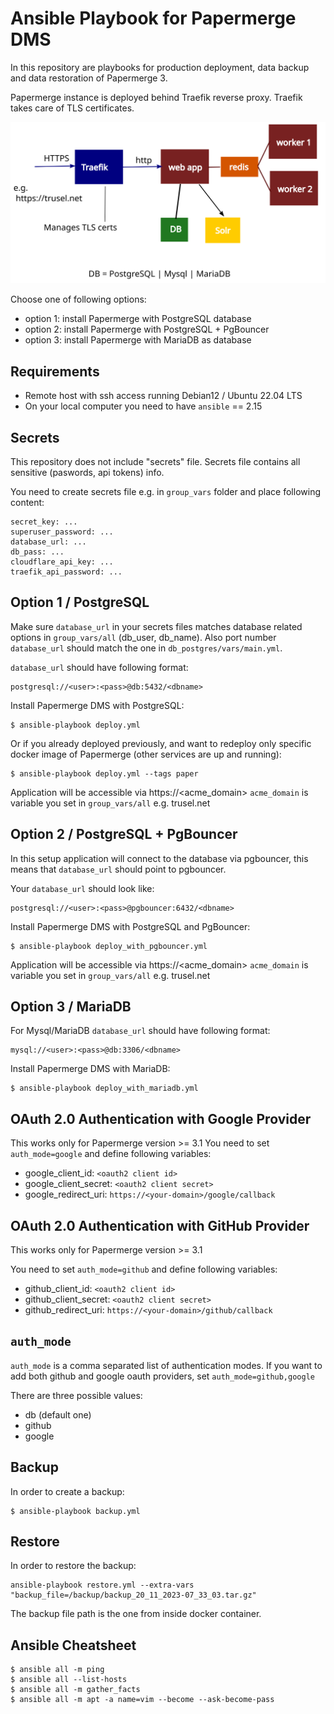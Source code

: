 # Ansible Playbook for Papermerge DMS

In this repository are playbooks for production deployment, data backup and
data restoration of Papermerge 3.

Papermerge instance is deployed behind Traefik reverse proxy.
Traefik takes care of TLS certificates.

![](./images/production.svg)


Choose one of following options:

- option 1: install Papermerge with PostgreSQL database
- option 2: install Papermerge with PostgreSQL + PgBouncer
- option 3: install Papermerge with MariaDB as database


## Requirements

- Remote host with ssh access running Debian12 / Ubuntu 22.04 LTS
- On your local computer you need to have `ansible` == 2.15

## Secrets

This repository does not include "secrets" file.
Secrets file contains all sensitive (paswords, api tokens) info.

You need to create secrets file e.g. in `group_vars` folder
and place following content:


	secret_key: ...
	superuser_password: ...
	database_url: ...
	db_pass: ...
	cloudflare_api_key: ...
	traefik_api_password: ...


## Option 1 / PostgreSQL

Make sure `database_url` in your secrets files matches database related
options in `group_vars/all` (db_user, db_name). Also port number `database_url`
should match the one in `db_postgres/vars/main.yml`.

`database_url` should have following format:

	postgresql://<user>:<pass>@db:5432/<dbname>

Install Papermerge DMS with PostgreSQL:

```
$ ansible-playbook deploy.yml
```

Or if you already deployed previously, and want to redeploy only specific docker image
of Papermerge (other services are up and running):

```
$ ansible-playbook deploy.yml --tags paper
```

Application will be accessible via https://<acme_domain>
`acme_domain` is variable you set in `group_vars/all` e.g. trusel.net

## Option 2 / PostgreSQL + PgBouncer

In this setup application will connect to the database via pgbouncer, this
means that `database_url` should point to pgbouncer.

Your `database_url` should look like:

	postgresql://<user>:<pass>@pgbouncer:6432/<dbname>


Install Papermerge DMS with PostgreSQL and PgBouncer:

```
$ ansible-playbook deploy_with_pgbouncer.yml
```

Application will be accessible via https://<acme_domain>
`acme_domain` is variable you set in `group_vars/all` e.g. trusel.net


## Option 3 / MariaDB

For Mysql/MariaDB `database_url` should have following format:

	mysql://<user>:<pass>@db:3306/<dbname>


Install Papermerge DMS with MariaDB:

```
$ ansible-playbook deploy_with_mariadb.yml
```

## OAuth 2.0 Authentication with Google Provider

This works only for Papermerge version >= 3.1
You need to set `auth_mode=google` and define following variables:

- google_client_id: `<oauth2 client id>`
- google_client_secret: `<oauth2 client secret>`
- google_redirect_uri: `https://<your-domain>/google/callback`

## OAuth 2.0 Authentication with GitHub Provider

This works only for Papermerge version >= 3.1

You need to set `auth_mode=github` and define following variables:

- github_client_id: `<oauth2 client id>`
- github_client_secret: `<oauth2 client secret>`
- github_redirect_uri: `https://<your-domain>/github/callback`


## `auth_mode`

`auth_mode` is a comma separated list of authentication modes.
If you want to add both github and google oauth providers, set
`auth_mode=github,google`

There are three possible values:

- db (default one)
- github
- google

## Backup

In order to create a backup:

```
$ ansible-playbook backup.yml
```

## Restore


In order to restore the backup:

```
ansible-playbook restore.yml --extra-vars "backup_file=/backup/backup_20_11_2023-07_33_03.tar.gz"
```

The backup file path is the one from inside docker container.


## Ansible Cheatsheet

```
$ ansible all -m ping
$ ansible all --list-hosts
$ ansible all -m gather_facts
$ ansible all -m apt -a name=vim --become --ask-become-pass
```
